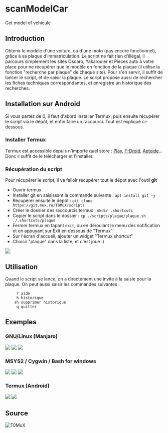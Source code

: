 # scanModelCar
Get model of vehicule

## Introduction
Obtenir le modèle d'une voiture, ou d'une moto (pas encore fonctionnel), grâce à sa plaque d'immatriculation.
Le script ne fait rien d'illégal, il parcours simplement les sites Oscaro, Yakarouler et Pieces auto à votre place pour ne récupérer que le modèle en fonction de la plaque (il utilise la fonction "recherche par plaque" de chaque site).
Pour s'en servir, il suffit de lancer le script, et de saisir la plaque. Le script propose aussi de rechercher les fiches techniques correspondantes, et enregistre un historique des recherches.

## Installation sur Android
Si vous partez de 0, il faut d'abord installer Termux, puis ensuite récupérer le script via le dépôt, et enfin faire un raccourci. Tout est expliqué ci-dessous.
### Installer Termux
Termux est accessible depuis n'importe quel store : [Play](https://play.google.com/store/apps/details?id=com.termux&hl=fr), [F-Droid](https://f-droid.org/fr/packages/com.termux/), [Aptoide](https://termux.fr.aptoide.com/)... Donc il suffit de le télécharger et l'installer.
### Récupération du script
Pour récupérer le script, il va falloir récupérer tout le dépot avec l'outil **git**
* Ouvrir termux
* Installer git en saisissant la commande suivante : `apt install git -y`
* Récupérer ensuite le dépôt : `git clone https://git.mux.re/T0MuX/scripts`
* Créer le dossier des raccourcis termux : `mkdir .shortcuts`
* Copier le script dans le dossier : `cp ./scripts/plaque/plaque.sh ./.shortcuts/plaque`
* Fermer termux en tapant `exit`, ou en déroulant le menu des notification et en appuyant sur Exit en dessous de "Termux"
* Sur l'écran d'accueil, ajouter un widget "Termux shortcut"
* Choisir "plaque" dans la liste, et c'est joué :)

![](https://zupimages.net/up/19/25/4b57.png)

## Utilisation
Quand le script se lance, on a directement une invite à la saisie pour la plaque. On peut aussi saisir les commandes suivantes :
```
     ? aide
     h historique
    sh supprimer historique
     q quitter
```

## Exemples
### GNU/Linux (Manjaro)
![](https://zupimages.net/up/19/22/l0dv.png) ![](https://zupimages.net/up/19/22/ccf5.png) ![](https://zupimages.net/up/19/22/it6n.png)

### MSYS2 / Cygwin / Bash for windows
![](https://zupimages.net/up/19/22/rm8e.png) ![](https://zupimages.net/up/19/22/bo9i.png) ![](https://zupimages.net/up/19/22/01gx.png)

### Termux (Android)
![](https://zupimages.net/up/19/22/vkgz.png) ![](https://zupimages.net/up/19/22/shbe.png)

## Source
![T0MuX](https://git.mux.re/T0MuX/scripts/src/branch/master/plaque)
